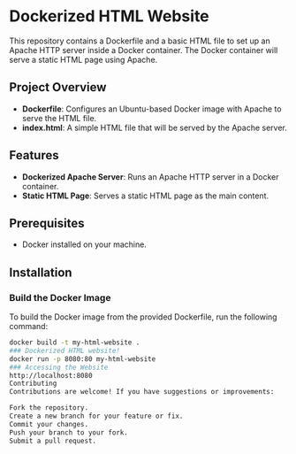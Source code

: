 # Dockerized HTML Website

This repository contains a Dockerfile and a basic HTML file to set up an Apache HTTP server inside a Docker container. The Docker container will serve a static HTML page using Apache.

## Project Overview

- **Dockerfile**: Configures an Ubuntu-based Docker image with Apache to serve the HTML file.
- **index.html**: A simple HTML file that will be served by the Apache server.

## Features

- **Dockerized Apache Server**: Runs an Apache HTTP server in a Docker container.
- **Static HTML Page**: Serves a static HTML page as the main content.

## Prerequisites

- Docker installed on your machine.

## Installation

### Build the Docker Image

To build the Docker image from the provided Dockerfile, run the following command:

```bash
docker build -t my-html-website .
### Dockerized HTML website!
docker run -p 8080:80 my-html-website
### Accessing the Website
http://localhost:8080
Contributing
Contributions are welcome! If you have suggestions or improvements:

Fork the repository.
Create a new branch for your feature or fix.
Commit your changes.
Push your branch to your fork.
Submit a pull request.

